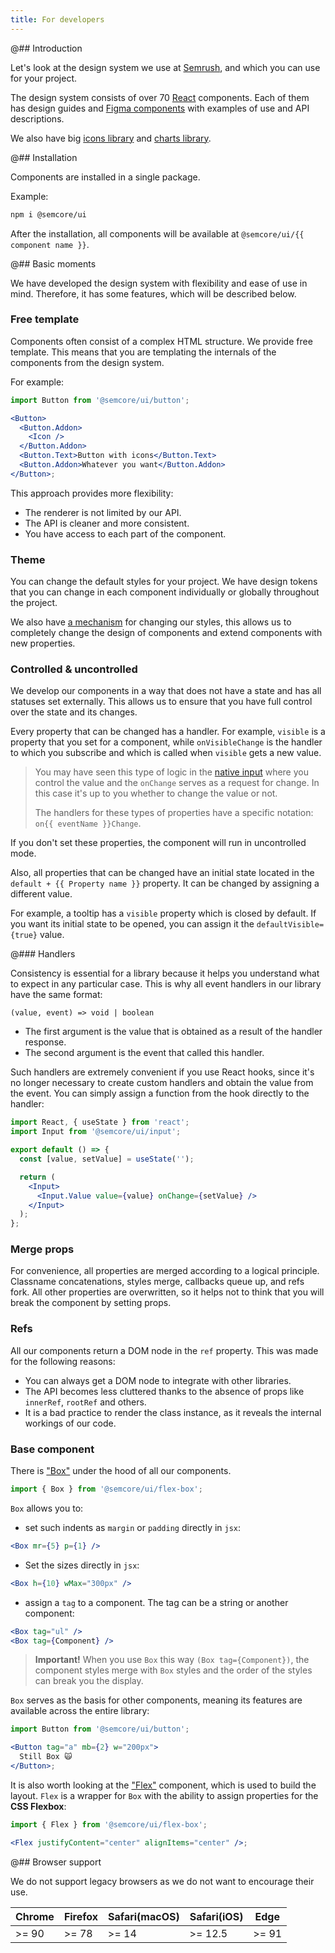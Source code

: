 ```yaml
---
title: For developers
---
```


@## Introduction

Let's look at the design system we use at [Semrush](https://semrush.com), and which you can use for your project.

The design system consists of over 70 [React](https://reactjs.org) components. Each of them has design guides and [Figma components](https://www.figma.com/@semrush) with examples of use and API descriptions.

We also have big [icons library](/style/icon/) and [charts library](/data-display/d3-chart/d3-chart-code/).

@## Installation

Components are installed in a single package.

Example:

```bash
npm i @semcore/ui
```

After the installation, all components will be available at `@semcore/ui/{{ component name }}`.

@## Basic moments

We have developed the design system with flexibility and ease of use in mind. Therefore, it has some features, which will be described below.

### Free template

Components often consist of a complex HTML structure. We provide free template. This means that you are templating the internals of the components from the design system.

For example:

```jsx
import Button from '@semcore/ui/button';

<Button>
  <Button.Addon>
    <Icon />
  </Button.Addon>
  <Button.Text>Button with icons</Button.Text>
  <Button.Addon>Whatever you want</Button.Addon>
</Button>;
```

This approach provides more flexibility:

- The renderer is not limited by our API.
- The API is cleaner and more consistent.
- You have access to each part of the component.

### Theme

You can change the default styles for your project. We have design tokens that you can change in each component individually or globally throughout the project.

We also have [a mechanism](/style/design-tokens/#themes/) for changing our styles, this allows us to completely change the design of components and extend components with new properties.

### Controlled & uncontrolled

We develop our components in a way that does not have a state and has all statuses set externally. This allows us to ensure that you have full control over the state and its changes.

Every property that can be changed has a handler. For example, `visible` is a property that you set for a component, while `onVisibleChange` is the handler to which you subscribe and which is called when `visible` gets a new value.

> You may have seen this type of logic in the [native input](https://reactjs.org/docs/forms.html#controlled-components) where you control the value and the `onChange` serves as a
> request for change. In this case it's up to you whether to change the value or not.
>
> The handlers for these types of properties have a specific notation: `on{{ eventName }}Change`.

If you don't set these properties, the component will run in uncontrolled mode.

Also, all properties that can be changed have an initial state located in the `default + {{ Property name }}` property. It can be changed by assigning a different value.

For example, a tooltip has a `visible` property which is closed by default. If you want its initial state to be opened, you can assign it the `defaultVisible={true}` value.

@### Handlers

Consistency is essential for a library because it helps you understand what to expect in any particular case. This is why all event handlers in our library have the same format:

```tsx
(value, event) => void | boolean
```

- The first argument is the value that is obtained as a result of the handler response.
- The second argument is the event that called this handler.

Such handlers are extremely convenient if you use React hooks, since it's no longer necessary to create custom handlers and obtain the value from the event. You can simply assign a function from the hook directly to the handler:

```jsx
import React, { useState } from 'react';
import Input from '@semcore/ui/input';

export default () => {
  const [value, setValue] = useState('');

  return (
    <Input>
      <Input.Value value={value} onChange={setValue} />
    </Input>
  );
};
```

### Merge props

For convenience, all properties are merged according to a logical principle. Classname concatenations, styles merge, callbacks queue up, and refs fork. All other properties are overwritten, so it helps not to think that you will break the component by setting props.

### Refs

All our components return a DOM node in the `ref` property. This was made for the following reasons:

- You can always get a DOM node to integrate with other libraries.
- The API becomes less cluttered thanks to the absence of props like `innerRef`, `rootRef` and others.
- It is a bad practice to render the class instance, as it reveals the internal workings of our code.

### Base component

There is ["Box"](/layout/box-system/) under the hood of all our components.

```jsx
import { Box } from '@semcore/ui/flex-box';
```

`Box` allows you to:

- set such indents as `margin` or `padding` directly in `jsx`:

```jsx
<Box mr={5} p={1} />
```

- Set the sizes directly in `jsx`:

```jsx
<Box h={10} wMax="300px" />
```

- assign a `tag` to a component. The tag can be a string or another component:

```jsx
<Box tag="ul" />
<Box tag={Component} />
```

> **Important!** When you use `Box` this way `(Box tag={Component})`, the component styles merge with `Box` styles and the order of the styles can break you the display.

`Box` serves as the basis for other components, meaning its features are available across the entire library:

```jsx
import Button from '@semcore/ui/button';

<Button tag="a" mb={2} w="200px">
  Still Box 🙀
</Button>;
```

It is also worth looking at the ["Flex"](/layout/box-system/) component, which is used to build the layout. `Flex` is a wrapper for `Box` with the ability to assign properties for the **CSS Flexbox**:

```jsx
import { Flex } from '@semcore/ui/flex-box';

<Flex justifyContent="center" alignItems="center" />;
```

@## Browser support

We do not support legacy browsers as we do not want to encourage their use.

| Chrome | Firefox | Safari(macOS) | Safari(iOS) | Edge  |
| ------ | ------- | ------------- | ----------- | ----- |
| >= 90  | >= 78   | >= 14         | >= 12.5     | >= 91 |
